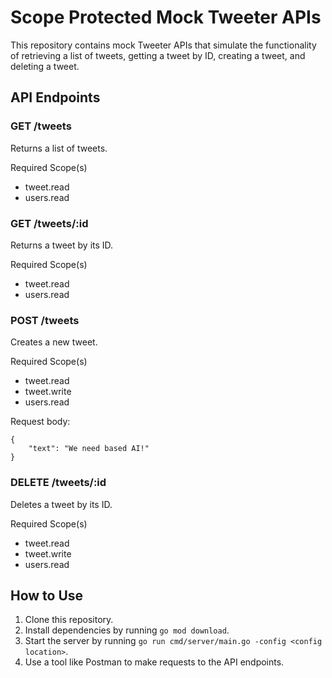 # Scope Protected Mock Tweeter APIs

This repository contains mock Tweeter APIs that simulate the functionality of retrieving a list of tweets, getting a tweet by ID, creating a tweet, and deleting a tweet.

## API Endpoints

### GET /tweets
Returns a list of tweets.

Required Scope(s)
* tweet.read
* users.read

### GET /tweets/:id
Returns a tweet by its ID.

Required Scope(s)
* tweet.read
* users.read

### POST /tweets
Creates a new tweet.

Required Scope(s)
* tweet.read
* tweet.write
* users.read

Request body:
```
{
    "text": "We need based AI!"
}
```

### DELETE /tweets/:id
Deletes a tweet by its ID.

Required Scope(s)
* tweet.read
* tweet.write
* users.read

## How to Use
1. Clone this repository.
2. Install dependencies by running `go mod download`.
3. Start the server by running `go run cmd/server/main.go -config <config location>`.
4. Use a tool like Postman to make requests to the API endpoints.
